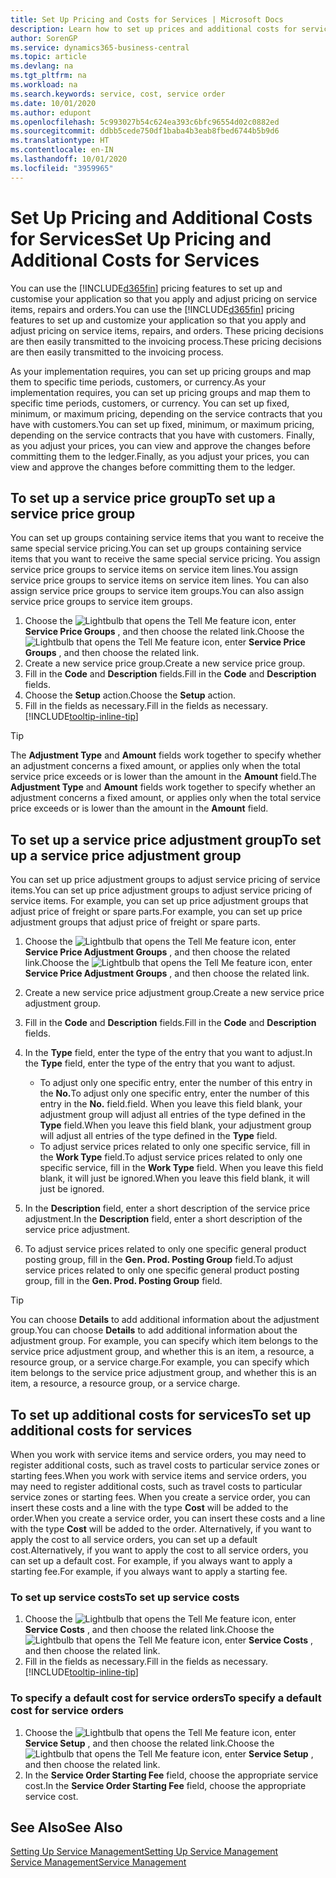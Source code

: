 ```yaml
---
title: Set Up Pricing and Costs for Services | Microsoft Docs
description: Learn how to set up prices and additional costs for services.
author: SorenGP
ms.service: dynamics365-business-central
ms.topic: article
ms.devlang: na
ms.tgt_pltfrm: na
ms.workload: na
ms.search.keywords: service, cost, service order
ms.date: 10/01/2020
ms.author: edupont
ms.openlocfilehash: 5c993027b54c624ea393c6bfc96554d02c0882ed
ms.sourcegitcommit: ddbb5cede750df1baba4b3eab8fbed6744b5b9d6
ms.translationtype: HT
ms.contentlocale: en-IN
ms.lasthandoff: 10/01/2020
ms.locfileid: "3959965"
---
```

# <a name="set-up-pricing-and-additional-costs-for-services"></a><span data-ttu-id="76538-103">Set Up Pricing and Additional Costs for Services</span><span class="sxs-lookup"><span data-stu-id="76538-103">Set Up Pricing and Additional Costs for Services</span></span>
<span data-ttu-id="76538-104">You can use the [!INCLUDE[d365fin](includes/d365fin_md.md)] pricing features to set up and customise your application so that you apply and adjust pricing on service items, repairs and orders.</span><span class="sxs-lookup"><span data-stu-id="76538-104">You can use the [!INCLUDE[d365fin](includes/d365fin_md.md)] pricing features to set up and customize your application so that you apply and adjust pricing on service items, repairs, and orders.</span></span> <span data-ttu-id="76538-105">These pricing decisions are then easily transmitted to the invoicing process.</span><span class="sxs-lookup"><span data-stu-id="76538-105">These pricing decisions are then easily transmitted to the invoicing process.</span></span>  
  
<span data-ttu-id="76538-106">As your implementation requires, you can set up pricing groups and map them to specific time periods, customers, or currency.</span><span class="sxs-lookup"><span data-stu-id="76538-106">As your implementation requires, you can set up pricing groups and map them to specific time periods, customers, or currency.</span></span> <span data-ttu-id="76538-107">You can set up fixed, minimum, or maximum pricing, depending on the service contracts that you have with customers.</span><span class="sxs-lookup"><span data-stu-id="76538-107">You can set up fixed, minimum, or maximum pricing, depending on the service contracts that you have with customers.</span></span> <span data-ttu-id="76538-108">Finally, as you adjust your prices, you can view and approve the changes before committing them to the ledger.</span><span class="sxs-lookup"><span data-stu-id="76538-108">Finally, as you adjust your prices, you can view and approve the changes before committing them to the ledger.</span></span>  

## <a name="to-set-up-a-service-price-group"></a><span data-ttu-id="76538-109">To set up a service price group</span><span class="sxs-lookup"><span data-stu-id="76538-109">To set up a service price group</span></span>
<span data-ttu-id="76538-110">You can set up groups containing service items that you want to receive the same special service pricing.</span><span class="sxs-lookup"><span data-stu-id="76538-110">You can set up groups containing service items that you want to receive the same special service pricing.</span></span> <span data-ttu-id="76538-111">You assign service price groups to service items on service item lines.</span><span class="sxs-lookup"><span data-stu-id="76538-111">You assign service price groups to service items on service item lines.</span></span> <span data-ttu-id="76538-112">You can also assign service price groups to service item groups.</span><span class="sxs-lookup"><span data-stu-id="76538-112">You can also assign service price groups to service item groups.</span></span>  

1. <span data-ttu-id="76538-113">Choose the ![Lightbulb that opens the Tell Me feature](media/ui-search/search_small.png "Tell me what you want to do") icon, enter **Service Price Groups** , and then choose the related link.</span><span class="sxs-lookup"><span data-stu-id="76538-113">Choose the ![Lightbulb that opens the Tell Me feature](media/ui-search/search_small.png "Tell me what you want to do") icon, enter **Service Price Groups** , and then choose the related link.</span></span>  
2. <span data-ttu-id="76538-114">Create a new service price group.</span><span class="sxs-lookup"><span data-stu-id="76538-114">Create a new service price group.</span></span>  
3. <span data-ttu-id="76538-115">Fill in the **Code** and **Description** fields.</span><span class="sxs-lookup"><span data-stu-id="76538-115">Fill in the **Code** and **Description** fields.</span></span>  
4. <span data-ttu-id="76538-116">Choose the **Setup** action.</span><span class="sxs-lookup"><span data-stu-id="76538-116">Choose the **Setup** action.</span></span>  
2. <span data-ttu-id="76538-117">Fill in the fields as necessary.</span><span class="sxs-lookup"><span data-stu-id="76538-117">Fill in the fields as necessary.</span></span> [!INCLUDE[tooltip-inline-tip](includes/tooltip-inline-tip_md.md)]  

 > [!Tip]
 > <span data-ttu-id="76538-118">The **Adjustment Type** and **Amount** fields work together to specify whether an adjustment concerns a fixed amount, or applies only when the total service price exceeds or is lower than the amount in the **Amount** field.</span><span class="sxs-lookup"><span data-stu-id="76538-118">The **Adjustment Type** and **Amount** fields work together to specify whether an adjustment concerns a fixed amount, or applies only when the total service price exceeds or is lower than the amount in the **Amount** field.</span></span>  

## <a name="to-set-up-a-service-price-adjustment-group"></a><span data-ttu-id="76538-119">To set up a service price adjustment group</span><span class="sxs-lookup"><span data-stu-id="76538-119">To set up a service price adjustment group</span></span>  
<span data-ttu-id="76538-120">You can set up price adjustment groups to adjust service pricing of service items.</span><span class="sxs-lookup"><span data-stu-id="76538-120">You can set up price adjustment groups to adjust service pricing of service items.</span></span> <span data-ttu-id="76538-121">For example, you can set up price adjustment groups that adjust price of freight or spare parts.</span><span class="sxs-lookup"><span data-stu-id="76538-121">For example, you can set up price adjustment groups that adjust price of freight or spare parts.</span></span>  
  
1. <span data-ttu-id="76538-122">Choose the ![Lightbulb that opens the Tell Me feature](media/ui-search/search_small.png "Tell me what you want to do") icon, enter **Service Price Adjustment Groups** , and then choose the related link.</span><span class="sxs-lookup"><span data-stu-id="76538-122">Choose the ![Lightbulb that opens the Tell Me feature](media/ui-search/search_small.png "Tell me what you want to do") icon, enter **Service Price Adjustment Groups** , and then choose the related link.</span></span>  
2. <span data-ttu-id="76538-123">Create a new service price adjustment group.</span><span class="sxs-lookup"><span data-stu-id="76538-123">Create a new service price adjustment group.</span></span>  
3. <span data-ttu-id="76538-124">Fill in the **Code** and **Description** fields.</span><span class="sxs-lookup"><span data-stu-id="76538-124">Fill in the **Code** and **Description** fields.</span></span>  
4. <span data-ttu-id="76538-125">In the **Type** field, enter the type of the entry that you want to adjust.</span><span class="sxs-lookup"><span data-stu-id="76538-125">In the **Type** field, enter the type of the entry that you want to adjust.</span></span>  
  
    * <span data-ttu-id="76538-126">To adjust only one specific entry, enter the number of this entry in the **No.**</span><span class="sxs-lookup"><span data-stu-id="76538-126">To adjust only one specific entry, enter the number of this entry in the **No.**</span></span> <span data-ttu-id="76538-127">field.</span><span class="sxs-lookup"><span data-stu-id="76538-127">field.</span></span> <span data-ttu-id="76538-128">When you leave this field blank, your adjustment group will adjust all entries of the type defined in the **Type** field.</span><span class="sxs-lookup"><span data-stu-id="76538-128">When you leave this field blank, your adjustment group will adjust all entries of the type defined in the **Type** field.</span></span>  
    * <span data-ttu-id="76538-129">To adjust service prices related to only one specific service, fill in the **Work Type** field.</span><span class="sxs-lookup"><span data-stu-id="76538-129">To adjust service prices related to only one specific service, fill in the **Work Type** field.</span></span> <span data-ttu-id="76538-130">When you leave this field blank, it will just be ignored.</span><span class="sxs-lookup"><span data-stu-id="76538-130">When you leave this field blank, it will just be ignored.</span></span>  
  
5. <span data-ttu-id="76538-131">In the **Description** field, enter a short description of the service price adjustment.</span><span class="sxs-lookup"><span data-stu-id="76538-131">In the **Description** field, enter a short description of the service price adjustment.</span></span>  
6. <span data-ttu-id="76538-132">To adjust service prices related to only one specific general product posting group, fill in the **Gen. Prod. Posting Group** field.</span><span class="sxs-lookup"><span data-stu-id="76538-132">To adjust service prices related to only one specific general product posting group, fill in the **Gen. Prod. Posting Group** field.</span></span>

> [!Tip]
> <span data-ttu-id="76538-133">You can choose **Details** to add additional information about the adjustment group.</span><span class="sxs-lookup"><span data-stu-id="76538-133">You can choose **Details** to add additional information about the adjustment group.</span></span> <span data-ttu-id="76538-134">For example, you can specify which item belongs to the service price adjustment group, and whether this is an item, a resource, a resource group, or a service charge.</span><span class="sxs-lookup"><span data-stu-id="76538-134">For example, you can specify which item belongs to the service price adjustment group, and whether this is an item, a resource, a resource group, or a service charge.</span></span>  

## <a name="to-set-up-additional-costs-for-services"></a><span data-ttu-id="76538-135">To set up additional costs for services</span><span class="sxs-lookup"><span data-stu-id="76538-135">To set up additional costs for services</span></span>
<span data-ttu-id="76538-136">When you work with service items and service orders, you may need to register additional costs, such as travel costs to particular service zones or starting fees.</span><span class="sxs-lookup"><span data-stu-id="76538-136">When you work with service items and service orders, you may need to register additional costs, such as travel costs to particular service zones or starting fees.</span></span> <span data-ttu-id="76538-137">When you create a service order, you can insert these costs and a line with the type **Cost** will be added to the order.</span><span class="sxs-lookup"><span data-stu-id="76538-137">When you create a service order, you can insert these costs and a line with the type **Cost** will be added to the order.</span></span> <span data-ttu-id="76538-138">Alternatively, if you want to apply the cost to all service orders, you can set up a default cost.</span><span class="sxs-lookup"><span data-stu-id="76538-138">Alternatively, if you want to apply the cost to all service orders, you can set up a default cost.</span></span> <span data-ttu-id="76538-139">For example, if you always want to apply a starting fee.</span><span class="sxs-lookup"><span data-stu-id="76538-139">For example, if you always want to apply a starting fee.</span></span>
  
### <a name="to-set-up-service-costs"></a><span data-ttu-id="76538-140">To set up service costs</span><span class="sxs-lookup"><span data-stu-id="76538-140">To set up service costs</span></span>
1. <span data-ttu-id="76538-141">Choose the ![Lightbulb that opens the Tell Me feature](media/ui-search/search_small.png "Tell me what you want to do") icon, enter **Service Costs** , and then choose the related link.</span><span class="sxs-lookup"><span data-stu-id="76538-141">Choose the ![Lightbulb that opens the Tell Me feature](media/ui-search/search_small.png "Tell me what you want to do") icon, enter **Service Costs** , and then choose the related link.</span></span> 
2. <span data-ttu-id="76538-142">Fill in the fields as necessary.</span><span class="sxs-lookup"><span data-stu-id="76538-142">Fill in the fields as necessary.</span></span> [!INCLUDE[tooltip-inline-tip](includes/tooltip-inline-tip_md.md)]  

### <a name="to-specify-a-default-cost-for-service-orders"></a><span data-ttu-id="76538-143">To specify a default cost for service orders</span><span class="sxs-lookup"><span data-stu-id="76538-143">To specify a default cost for service orders</span></span>
1. <span data-ttu-id="76538-144">Choose the ![Lightbulb that opens the Tell Me feature](media/ui-search/search_small.png "Tell me what you want to do") icon, enter **Service Setup** , and then choose the related link.</span><span class="sxs-lookup"><span data-stu-id="76538-144">Choose the ![Lightbulb that opens the Tell Me feature](media/ui-search/search_small.png "Tell me what you want to do") icon, enter **Service Setup** , and then choose the related link.</span></span> 
2. <span data-ttu-id="76538-145">In the **Service Order Starting Fee** field, choose the appropriate service cost.</span><span class="sxs-lookup"><span data-stu-id="76538-145">In the **Service Order Starting Fee** field, choose the appropriate service cost.</span></span>

## <a name="see-also"></a><span data-ttu-id="76538-146">See Also</span><span class="sxs-lookup"><span data-stu-id="76538-146">See Also</span></span>
[<span data-ttu-id="76538-147">Setting Up Service Management</span><span class="sxs-lookup"><span data-stu-id="76538-147">Setting Up Service Management</span></span>](service-setup-service.md)  
[<span data-ttu-id="76538-148">Service Management</span><span class="sxs-lookup"><span data-stu-id="76538-148">Service Management</span></span>](service-service.md)  
